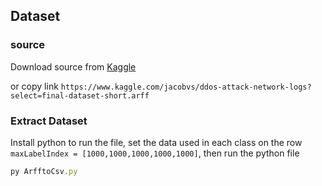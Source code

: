 ## Dataset

### source

Download source from [Kaggle](https://www.kaggle.com/jacobvs/ddos-attack-network-logs?select=final-dataset-short.arff)

or copy link `https://www.kaggle.com/jacobvs/ddos-attack-network-logs?select=final-dataset-short.arff`

### Extract Dataset

Install python to run the file,
set the data used in each class on the row `maxLabelIndex = [1000,1000,1000,1000,1000]`, then run the python file

```js
py ArfftoCsv.py
```
